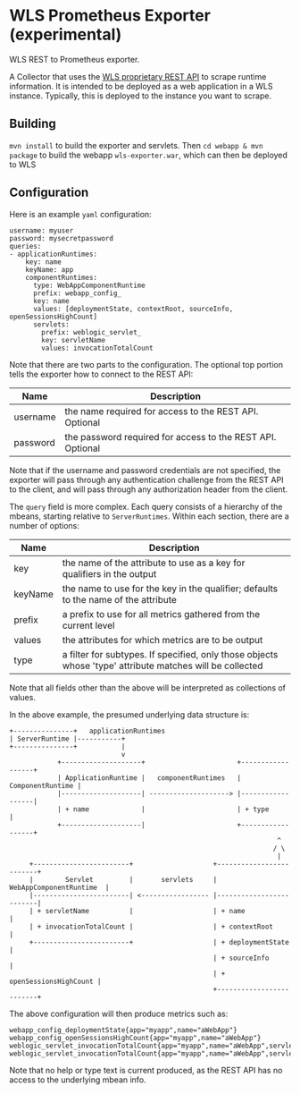 WLS Prometheus Exporter (experimental)
=====

WLS REST to Prometheus exporter.

A Collector that uses the [WLS proprietary REST API](https://docs.oracle.com/middleware/1221/wls/WLRUR/overview.htm#WLRUR111) to scrape runtime information. It is intended to be deployed as a
web application in a WLS instance. Typically, this is deployed to the instance you want to scrape.

## Building

`mvn install` to build the exporter and servlets. Then
`cd webapp & mvn package` to build the webapp `wls-exporter.war`, which can then be deployed to WLS

## Configuration
Here is an example `yaml` configuration:
```
username: myuser
password: mysecretpassword
queries:
- applicationRuntimes:
    key: name
    keyName: app
    componentRuntimes:
      type: WebAppComponentRuntime
      prefix: webapp_config_
      key: name
      values: [deploymentState, contextRoot, sourceInfo, openSessionsHighCount]
      servlets:
        prefix: weblogic_servlet_
        key: servletName
        values: invocationTotalCount
```
Note that there are two parts to the configuration. The optional top portion tells the exporter how to connect to the REST API:

| Name | Description |
| --- | --- |
| username | the name required for access to the REST API. Optional |
| password | the password required for access to the REST API. Optional |

Note that if the username and password credentials are not specified, the exporter will pass through any authentication
challenge from the REST API to the client, and will pass through any authorization header from the client.

The `query` field is more complex. Each query consists of a hierarchy of the mbeans, starting relative to `ServerRuntimes`.
Within each section, there are a number of options:

| Name | Description |
| --- | --- |
| key | the name of the attribute to use as a key for qualifiers in the output |
| keyName | the name to use for the key in the qualifier; defaults to the name of the attribute |
| prefix | a prefix to use for all metrics gathered from the current level |
| values | the attributes for which metrics are to be output |
| type | a filter for subtypes. If specified, only those objects whose 'type' attribute matches will be collected |

Note that all fields other than the above will be interpreted as collections of values.

In the above example, the presumed underlying data structure is:
```
+---------------+   applicationRuntimes     
| ServerRuntime |-----------+                 
+---------------+           |
                            v
            +--------------------+                       +------------------+
            | ApplicationRuntime |   componentRuntimes   | ComponentRuntime |
            |--------------------| --------------------> |------------------|
            | + name             |                       | + type           |
            +--------------------|                       +------------------+
                                                                   ^
                                                                  / \
                                                                   |
     +------------------------+                    +-------------------------+
     |        Servlet         |       servlets     | WebAppComponentRuntime  |
     |------------------------| <----------------- |-------------------------|
     | + servletName          |                    | + name                  |
     | + invocationTotalCount |                    | + contextRoot           |
     +------------------------+                    | + deploymentState       |
                                                   | + sourceInfo            |
                                                   | + openSessionsHighCount |
                                                   +-------------------------+
```                                                             
 The above configuration will then produce metrics such as:
```
webapp_config_deploymentState{app="myapp",name="aWebApp"}                                                             
webapp_config_openSessionsHighCount{app="myapp",name="aWebApp"}
weblogic_servlet_invocationTotalCount{app="myapp",name="aWebApp",servletName="servlet1"}                                                             
weblogic_servlet_invocationTotalCount{app="myapp",name="aWebApp",servletName="simpleServlet"}                                                             
```                                                             
Note that no help or type text is current produced, as the REST API has no access to the underlying mbean info.
